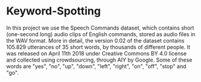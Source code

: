# Keyword-Spotting
In this project we use the Speech Commands dataset, which contains short (one-second long) audio clips of English commands, stored as audio files in the WAV format. More in detail, the version 0.02 of the dataset contains 105.829 utterances of 35 short words, by thousands of different people. It was released on April 11th 2018 under Creative Commons BY 4.0 license and collected using crowdsourcing, through AIY by Google. Some of these words are "yes", "no", "up", "down", "left", "right", "on", "off", "stop" and "go".
